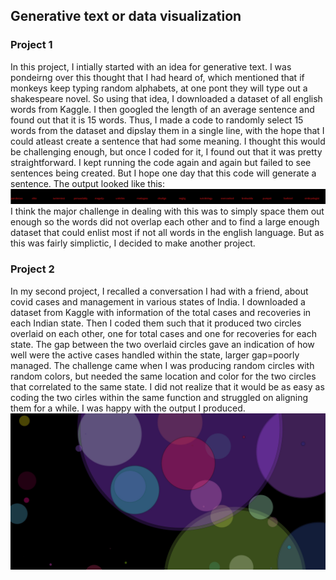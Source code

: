 ## Generative text or data visualization
### Project 1 
In this project, I intially started with an idea for generative text. I was pondeirng over this thought that I had heard of, which mentioned that if monkeys keep typing random alphabets, at one pont they will type out a shakespeare novel. So using that idea, I downloaded a dataset of all english words from Kaggle. I then googled the length of an average sentence and found out that it is 15 words. Thus, I made a code to randomly select 15 words from the dataset and dipslay them in a single line, with the hope that I could atleast create a sentence that had some meaning. I thought this would be challenging enough, but once I coded for it, I found out that it was pretty straightforward. I kept running the code again and again but failed to see sentences being created. But I hope one day that this code will generate a sentence. The output looked like this:
![](generative%20text.jpg)
I think the major challenge in dealing with this was to simply space them out enough so the words did not overlap each other and to find a large enough dataset that could enlist most if not all words in the english language. But as this was fairly simplictic, I decided to make another project.
### Project 2
In my second project, I recalled a conversation I had with a friend, about covid cases and management in various states of India. I downloaded a dataset from Kaggle with information of the total cases and recoveries in each Indian state. Then I coded them such that it produced two circles overlaid on each other, one for total cases and one for recoveries for each state. The gap between the two overlaid circles gave an indication of how well were the active cases handled within the state, larger gap=poorly managed. 
The challenge came when I was producing random circles with random colors, but needed the same location and color for the two circles that correlated to the same state. I did not realize that it would be as easy as coding the two cirles within the same function and struggled on aligning them for a while. I was happy with the output I produced. 
![](covid.jpg)
